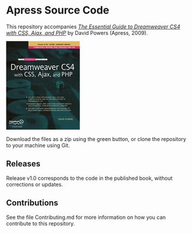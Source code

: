 # Apress Source Code

This repository accompanies [*The Essential Guide to Dreamweaver CS4 with CSS, Ajax, and PHP*](http://www.apress.com/9781430216100) by David Powers (Apress, 2009).

![Cover image](9781430216100.jpg)

Download the files as a zip using the green button, or clone the repository to your machine using Git.

## Releases

Release v1.0 corresponds to the code in the published book, without corrections or updates.

## Contributions

See the file Contributing.md for more information on how you can contribute to this repository.
